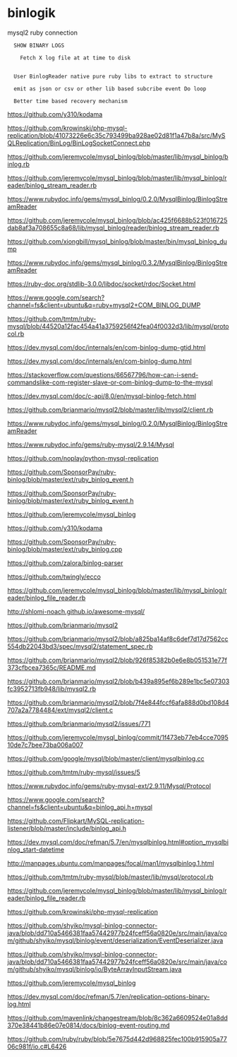 # binlogik

   mysql2 ruby connection

      SHOW BINARY LOGS

        Fetch X log file at at time to disk


      User BinlogReader native pure ruby libs to extract to structure

      emit as json or csv or other lib based subcribe event Do loop

      Better time based recovery mechanism


https://github.com/y310/kodama

https://github.com/krowinski/php-mysql-replication/blob/41073226e6c35c793499ba928ae02d81f1a47b8a/src/MySQLReplication/BinLog/BinLogSocketConnect.php

https://github.com/jeremycole/mysql_binlog/blob/master/lib/mysql_binlog/binlog.rb

https://github.com/jeremycole/mysql_binlog/blob/master/lib/mysql_binlog/reader/binlog_stream_reader.rb

https://www.rubydoc.info/gems/mysql_binlog/0.2.0/MysqlBinlog/BinlogStreamReader

https://github.com/jeremycole/mysql_binlog/blob/ac425f6688b523f016725dab8af3a708655c8a68/lib/mysql_binlog/reader/binlog_stream_reader.rb

https://github.com/xiongbill/mysql_binlog/blob/master/bin/mysql_binlog_dump

https://www.rubydoc.info/gems/mysql_binlog/0.3.2/MysqlBinlog/BinlogStreamReader

https://ruby-doc.org/stdlib-3.0.0/libdoc/socket/rdoc/Socket.html

https://www.google.com/search?channel=fs&client=ubuntu&q=ruby+mysql2+COM_BINLOG_DUMP

https://github.com/tmtm/ruby-mysql/blob/44520a12fac454a41a3759256f42fea04f0032d3/lib/mysql/protocol.rb

https://dev.mysql.com/doc/internals/en/com-binlog-dump-gtid.html

https://dev.mysql.com/doc/internals/en/com-binlog-dump.html

https://stackoverflow.com/questions/66567796/how-can-i-send-commandslike-com-register-slave-or-com-binlog-dump-to-the-mysql

https://dev.mysql.com/doc/c-api/8.0/en/mysql-binlog-fetch.html

https://github.com/brianmario/mysql2/blob/master/lib/mysql2/client.rb

https://www.rubydoc.info/gems/mysql_binlog/0.2.0/MysqlBinlog/BinlogStreamReader

https://www.rubydoc.info/gems/ruby-mysql/2.9.14/Mysql

https://github.com/noplay/python-mysql-replication

https://github.com/SponsorPay/ruby-binlog/blob/master/ext/ruby_binlog_event.h

https://github.com/SponsorPay/ruby-binlog/blob/master/ext/ruby_binlog_event.h

https://github.com/jeremycole/mysql_binlog

https://github.com/y310/kodama

https://github.com/SponsorPay/ruby-binlog/blob/master/ext/ruby_binlog.cpp

https://github.com/zalora/binlog-parser

https://github.com/twingly/ecco

https://github.com/jeremycole/mysql_binlog/blob/master/lib/mysql_binlog/reader/binlog_file_reader.rb

http://shlomi-noach.github.io/awesome-mysql/

https://github.com/brianmario/mysql2

https://github.com/brianmario/mysql2/blob/a825ba14af8c6def7d17d7562cc554db22043bd3/spec/mysql2/statement_spec.rb

https://github.com/brianmario/mysql2/blob/926f85382b0e6e8b051531e77f373cfbcea7365c/README.md

https://github.com/brianmario/mysql2/blob/b439a895ef6b289e1bc5e07303fc3952713fb948/lib/mysql2.rb

https://github.com/brianmario/mysql2/blob/7f4e844fccf6afa888d0bd108d4707a2a7784484/ext/mysql2/client.c

https://github.com/brianmario/mysql2/issues/771

https://github.com/jeremycole/mysql_binlog/commit/1f473eb77eb4cce709510de7c7bee73ba006a007

https://github.com/google/mysql/blob/master/client/mysqlbinlog.cc

https://github.com/tmtm/ruby-mysql/issues/5

https://www.rubydoc.info/gems/ruby-mysql-ext/2.9.11/Mysql/Protocol

https://www.google.com/search?channel=fs&client=ubuntu&q=binlog_api.h+mysql

https://github.com/Flipkart/MySQL-replication-listener/blob/master/include/binlog_api.h

https://dev.mysql.com/doc/refman/5.7/en/mysqlbinlog.html#option_mysqlbinlog_start-datetime

http://manpages.ubuntu.com/manpages/focal/man1/mysqlbinlog.1.html

https://github.com/tmtm/ruby-mysql/blob/master/lib/mysql/protocol.rb

https://github.com/jeremycole/mysql_binlog/blob/master/lib/mysql_binlog/reader/binlog_file_reader.rb

https://github.com/krowinski/php-mysql-replication

https://github.com/shyiko/mysql-binlog-connector-java/blob/dd710a5466381faa57442977b24fceff56a0820e/src/main/java/com/github/shyiko/mysql/binlog/event/deserialization/EventDeserializer.java

https://github.com/shyiko/mysql-binlog-connector-java/blob/dd710a5466381faa57442977b24fceff56a0820e/src/main/java/com/github/shyiko/mysql/binlog/io/ByteArrayInputStream.java

https://github.com/jeremycole/mysql_binlog

https://dev.mysql.com/doc/refman/5.7/en/replication-options-binary-log.html

https://github.com/mavenlink/changestream/blob/8c362a6609524e01a8dd370e38441b86e07e0814/docs/binlog-event-routing.md

https://github.com/ruby/ruby/blob/5e7675d442d968825fec100b915905a7706c981f/io.c#L6426
